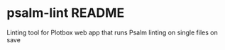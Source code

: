 # psalm-lint README

Linting tool for Plotbox web app that runs Psalm linting on single files on save
